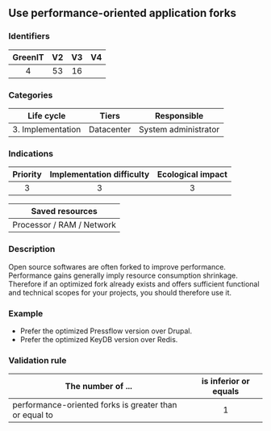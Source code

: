 ## Use performance-oriented application forks

### Identifiers

| GreenIT |  V2  |  V3  |  V4  |
|:-------:|:----:|:----:|:----:|
|  4    | 53  | 16  |      |

### Categories

| Life cycle |  Tiers  |  Responsible  |
|:---------:|:----:|:----:|
| 3. Implementation | Datacenter | System administrator |

### Indications

| Priority |      Implementation difficulty       |  Ecological impact    |
|:-------------------:|:-------------------------:|:---------------------:|
| 3 | 3 | 3 |

|Saved resources                                    |
|:----------------------------------------------------------:|
|  Processor / RAM / Network  |

### Description

Open source softwares are often forked to improve performance. Performance gains generally imply resource consumption shrinkage. Therefore if an optimized fork already exists and offers sufficient functional and technical scopes for your projects, you should therefore use it.

### Example

 - Prefer the optimized Pressflow version over Drupal.
 - Prefer the optimized KeyDB version over Redis.


### Validation rule

| The number of ...     | is inferior or equals   |  
|-------------------|:-------------------------:|
| performance-oriented forks is greater than or equal to   | 1  |
